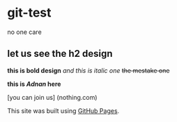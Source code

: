 # git-test
no one care 

## let us see the h2 design 
**this is bold design**
*and this is italic one*
~~the mestake one~~

**this is _Adnan_ here**

[you can join us] (nothing.com)

This site was built using [GitHub Pages](https://pages.github.com/).

